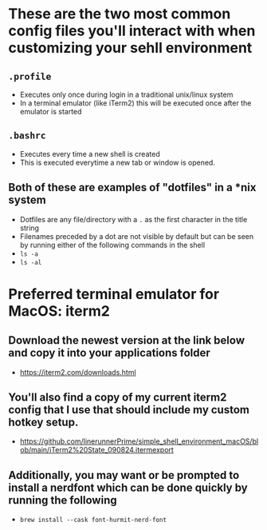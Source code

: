 # These are the two most common config files you'll interact with when customizing your sehll environment

## ``.profile``
- Executes only once during login in a traditional unix/linux system
- In a terminal emulator (like iTerm2) this will be executed once after the emulator is started

## ``.bashrc``
- Executes every time a new shell is created
- This is executed everytime a new tab or window is opened.

## Both of these are examples of "dotfiles" in a *nix system
- Dotfiles are any file/directory with a ``.`` as the first character in the title string
- Filenames preceded by a dot are not visible by default but can be seen by running either of the following commands in the shell
- ``ls -a``
- ``ls -al``

# Preferred terminal emulator for MacOS: iterm2
## Download the newest version at the link below and copy it into your applications folder 
- https://iterm2.com/downloads.html

## You'll also find a copy of my current iterm2 config that I use that should include my custom hotkey setup.
- <https://github.com/linerunnerPrime/simple_shell_environment_macOS/blob/main/iTerm2%20State_090824.itermexport>

## Additionally, you may want or be prompted to install a nerdfont which can be done quickly by running the following
- ``brew install --cask font-hurmit-nerd-font``
